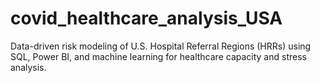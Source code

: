 # covid_healthcare_analysis_USA
Data-driven risk modeling of U.S. Hospital Referral Regions (HRRs) using SQL, Power BI, and machine learning for healthcare capacity and stress analysis.
